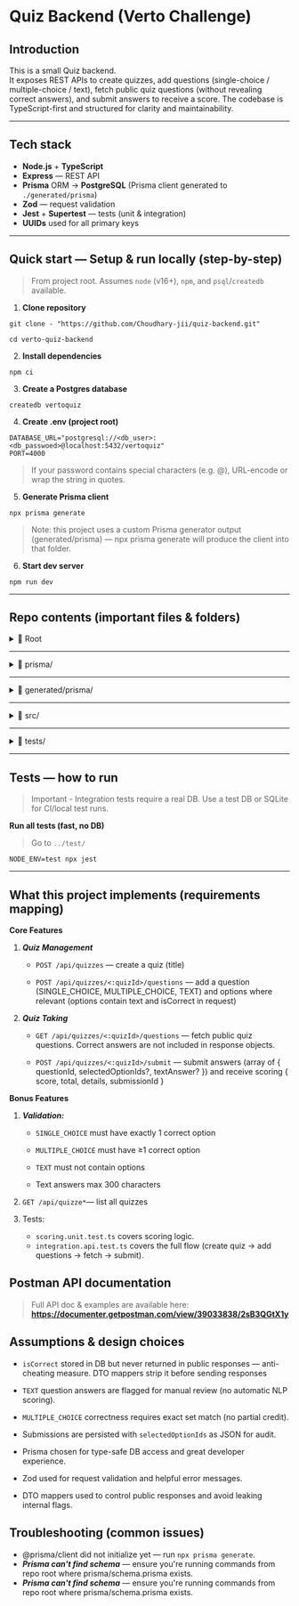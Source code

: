 # Quiz Backend (Verto Challenge)

## Introduction
This is a small Quiz backend.  
It exposes REST APIs to create quizzes, add questions (single-choice / multiple-choice / text), fetch public quiz questions (without revealing correct answers), and submit answers to receive a score. The codebase is TypeScript-first and structured for clarity and maintainability.

---

## Tech stack
- **Node.js** + **TypeScript**  
- **Express** — REST API  
- **Prisma** ORM → **PostgreSQL** (Prisma client generated to `./generated/prisma`)  
- **Zod** — request validation  
- **Jest** + **Supertest** — tests (unit & integration)  
- **UUIDs** used for all primary keys

---

## Quick start — Setup & run locally (step-by-step)


> From project root. Assumes `node` (v16+), `npm`, and `psql`/`createdb` available.


1. **Clone repository**

```
git clone - "https://github.com/Choudhary-jii/quiz-backend.git"
```

```
cd verto-quiz-backend
```
2. **Install dependencies**
```
npm ci
```

3. **Create a Postgres database**
```
createdb vertoquiz
```
4. **Create .env (project root)**
```
DATABASE_URL="postgresql://<db_user>:<db_passwoed>@localhost:5432/vertoquiz"
PORT=4000
```
>If your password contains special characters (e.g. @), URL-encode or wrap the string in quotes.

5. **Generate Prisma client**
```
npx prisma generate
```
>Note: this project uses a custom Prisma generator output (generated/prisma) — npx prisma generate will produce the client into that folder.

6. **Start dev server**
```
npm run dev
```

---
## Repo contents (important files & folders)

<details>
<summary>📂 Root</summary>



</details>

---

<details>
<summary>📂 prisma/</summary>
</details>

---

<details>
<summary>📂 generated/prisma/</summary>
</details>

---

<details>
<summary>📂 src/</summary>

</details>

---

<details>
<summary>📂 tests/</summary>
</details>

---

## Tests — how to run

>Important -  Integration tests require a real DB. Use a test DB or SQLite for CI/local test runs.

**Run all tests (fast, no DB)**
> Go to ```../test/ ```
```
NODE_ENV=test npx jest
```
---
## What this project implements (requirements mapping)

**Core Features**

1. ***Quiz Management***


    - ```POST /api/quizzes``` — create a quiz (title)

    - ```POST /api/quizzes/<:quizId>/questions``` — add a question (SINGLE_CHOICE, MULTIPLE_CHOICE, TEXT) and options where relevant (options contain text and isCorrect in request)

2. ***Quiz Taking***

    - ```GET /api/quizzes/<:quizId>/questions``` — fetch public quiz questions. Correct answers are not included in response objects.

    - ```POST /api/quizzes/<:quizId>/submit``` — submit answers (array of { questionId, selectedOptionIds?, textAnswer? }) and receive scoring { score, total, details, submissionId }

**Bonus Features**

1. ***Validation:***

     - ```SINGLE_CHOICE``` must have exactly 1 correct option

    - ```MULTIPLE_CHOICE``` must have ≥1 correct option

    - ```TEXT``` must not contain options

    - Text answers max 300 characters

2. ```GET /api/quizze*```— list all quizzes

3. Tests:
    - ```scoring.unit.test.ts``` covers scoring logic.
    - ```integration.api.test.ts``` covers the full flow (create quiz → add questions → fetch → submit).


## Postman API documentation
>Full API doc & examples are available here:
**https://documenter.getpostman.com/view/39033838/2sB3QGtX1y**


## Assumptions & design choices

- ```isCorrect``` stored in DB but never returned in public responses — anti-cheating measure. DTO mappers strip it before sending responses

- ```TEXT``` question answers are flagged for manual review (no automatic NLP scoring).

- ```MULTIPLE_CHOICE``` correctness requires exact set match (no partial credit).

- Submissions are persisted with ```selectedOptionIds``` as JSON for audit.

- Prisma chosen for type-safe DB access and great developer experience.

- Zod used for request validation and helpful error messages.

- DTO mappers used to control public responses and avoid leaking internal flags.


## Troubleshooting (common issues)

- @prisma/client did not initialize yet — run ```npx prisma generate```.
- ***Prisma can't find schema*** — ensure you're running commands from repo root where prisma/schema.prisma exists.
- ***Prisma can't find schema*** — ensure you're running commands from repo root where prisma/schema.prisma exists.
